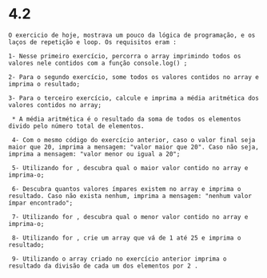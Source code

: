 # 4.2

    O exercicio de hoje, mostrava um pouco da lógica de programação, e os laços de repetição e loop. Os requisitos eram : 

    1- Nesse primeiro exercício, percorra o array imprimindo todos os valores nele contidos com a função console.log() ;

    2- Para o segundo exercício, some todos os valores contidos no array e imprima o resultado;

    3- Para o terceiro exercício, calcule e imprima a média aritmética dos valores contidos no array;

     * A média aritmética é o resultado da soma de todos os elementos divido pelo número total de elementos.

     4- Com o mesmo código do exercício anterior, caso o valor final seja maior que 20, imprima a mensagem: "valor maior que 20". Caso não seja, imprima a mensagem: "valor menor ou igual a 20";

     5- Utilizando for , descubra qual o maior valor contido no array e imprima-o;

     6- Descubra quantos valores ímpares existem no array e imprima o resultado. Caso não exista nenhum, imprima a mensagem: "nenhum valor ímpar encontrado";

     7- Utilizando for , descubra qual o menor valor contido no array e imprima-o;

     8- Utilizando for , crie um array que vá de 1 até 25 e imprima o resultado;

     9- Utilizando o array criado no exercício anterior imprima o resultado da divisão de cada um dos elementos por 2 .